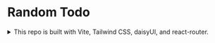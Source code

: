 # Random Todo

<details>

<summary>This repo is built with Vite, Tailwind CSS, daisyUI, and react-router.</summary>

1. [Initialize with Vite](https://vitejs.dev/guide/)
1. [Install Tailwind CSS with Vite](https://tailwindcss.com/docs/guides/vite)
1. [Install React Router](https://reactrouter.com/en/main/start/tutorial#setup)
1. Add preline reinitialization helper (this is very useful when dropdowns or modals can not be opened)
1. Add tailwind classname util

   1. Install dependencies: `pnpm i clsx tailwind-merge`
   1. New File `src/lib/utils.ts`, and add code

      ```ts
      import { clsx, type ClassValue } from 'clsx'
      import { twMerge } from 'tailwind-merge'

      export function cn(...inputs: ClassValue[]) {
        return twMerge(clsx(inputs))
      }
      ```

1. [Add alias `@`](https://ui.shadcn.com/docs/installation/vite)
1. [Install prettier](https://prettier.io/docs/en/install)
1. [Install prettier-plugin-sort-imports](https://github.com/IanVS/prettier-plugin-sort-imports)
1. [Install daisyUI](https://daisyui.com/docs/install/)
1. [Install react-daisyui](https://github.com/daisyui/react-daisyui)
1. [Install lucid-react](https://lucide.dev/guide/packages/lucide-react)
1. [Install react-hook-form](https://react-hook-form.com/get-started)
1. [Install zod](https://zod.dev/?id=installation)
1. [Install @hookform/resolvers](https://github.com/react-hook-form/resolvers)
1. [Install lodash](https://lodash.com/)
1. [Install @uidotdev/usehooks](https://usehooks.com/)
1. [Install uuid](https://github.com/uuidjs/uuid)

</details>
